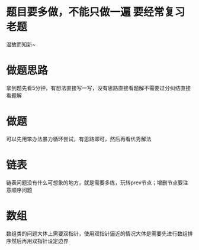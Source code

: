 # 题目要多做，不能只做一遍 要经常复习老题

温故而知新~


# 做题思路


拿到题先看5分钟，有想法直接写一写，没有思路直接看题解不需要过分纠结直接看题解


# 做题


可以先用笨办法暴力循环尝试，有思路即可，然后再看优秀解法


# 链表


链表问题没有什么可想象的地方，就是需要多练，玩转prev节点；增删节点要注意顺序问题


# 数组


数组类的问题大体上需要双指针，使用双指针逼近的情况大体是需要先进行数组排序然后再用双指针设定边界

